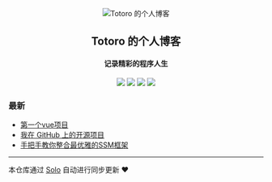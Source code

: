 <p align="center"><img alt="Totoro 的个人博客" src="https://static.b3log.org/images/brand/solo-32.png"></p><h2 align="center">
Totoro 的个人博客
</h2>

<h4 align="center">记录精彩的程序人生</h4>
<p align="center"><a title="Totoro 的个人博客" target="_blank" href="https://github.com/Totoro-JJ/solo-blog"><img src="https://img.shields.io/github/last-commit/Totoro-JJ/solo-blog.svg?style=flat-square&color=FF9900"></a>
<a title="GitHub repo size in bytes" target="_blank" href="https://github.com/Totoro-JJ/solo-blog"><img src="https://img.shields.io/github/repo-size/Totoro-JJ/solo-blog.svg?style=flat-square"></a>
<a title="Solo Version" target="_blank" href="https://github.com/88250/solo/releases"><img src="https://img.shields.io/badge/solo-3.6.6-f1e05a.svg?style=flat-square&color=blueviolet"></a>
<a title="Hits" target="_blank" href="https://github.com/88250/hits"><img src="https://hits.b3log.org/Totoro-JJ/solo-blog.svg"></a></p>

### 最新

* [第一个vue项目](http://myhert.cn/articles/2019/11/30/1575082817052.html)
* [我在 GitHub 上的开源项目](http://myhert.cn/my-github-repos)
* [手把手教你整合最优雅的SSM框架](http://myhert.cn/articles/2019/11/07/1573135312909.html)



---

本仓库通过 [Solo](https://github.com/88250/solo) 自动进行同步更新 ❤️ 